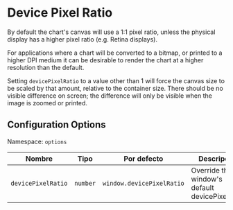 # Device Pixel Ratio

By default the chart's canvas will use a 1:1 pixel ratio, unless the physical display has a higher pixel ratio (e.g. Retina displays).

For applications where a chart will be converted to a bitmap, or printed to a higher DPI medium it can be desirable to render the chart at a higher resolution than the default.

Setting `devicePixelRatio` to a value other than 1 will force the canvas size to be scaled by that amount, relative to the container size. There should be no visible difference on screen; the difference will only be visible when the image is zoomed or printed.

## Configuration Options

Namespace: `options`

| Nombre | Tipo | Por defecto | Descripción
| ---- | ---- | ------- | -----------
| `devicePixelRatio` | `number` | `window.devicePixelRatio` | Override the window's default devicePixelRatio.
